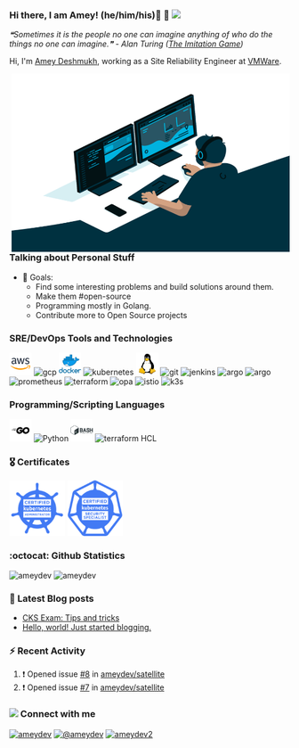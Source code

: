 ### Hi there, I am Amey! (he/him/his)👋 👋 ![](https://komarev.com/ghpvc/?username=ameydev&color=green&&style=flat)


<!--STARTS_HERE_QUOTE_README-->
<i>❝Sometimes it is the people no one can imagine anything of who do the things no one can imagine.❞ - Alan Turing ([The Imitation Game](https://www.imdb.com/title/tt2084970/))</i>
<!--ENDS_HERE_QUOTE_README-->

Hi, I'm [Amey Deshmukh](https://www.linkedin.com/in/amey-deshmukh-016a68107/), working as a Site Reliability Engineer at [VMWare](https://www.vmware.com/in.html).


<img align="right" alt="GIF" src="https://github.com/ameydev/ameydev/blob/main/code.gif?raw=true" width="500" height="320" />

### Talking about Personal Stuff

- 🥅 Goals: 
    - Find some interesting problems and build solutions around them. 
    - Make them #open-source
    - Programming mostly in Golang.
    - Contribute more to Open Source projects

### SRE/DevOps Tools and Technologies

<p align="left"><img src="https://github.com/github/explore/raw/main/topics/aws/aws.png" alt="aws" width="40" height="40"/>  
<img src="https://www.vectorlogo.zone/logos/google_cloud/google_cloud-icon.svg" alt="gcp" width="40" height="40"/>    
<img src="https://github.com/github/explore/raw/main/topics/docker/docker.png" alt="docker" width="40" height="40"/>
<img src="https://www.vectorlogo.zone/logos/kubernetes/kubernetes-icon.svg" alt="kubernetes" width="40" height="40"/>   
<img src="https://github.com/github/explore/raw/main/topics/linux/linux.png" alt="linux" width="40" height="40"/>   
<img src="https://www.vectorlogo.zone/logos/git-scm/git-scm-icon.svg" alt="git" width="40" height="40"/>   
<img src="https://www.vectorlogo.zone/logos/jenkins/jenkins-icon.svg" alt="jenkins" width="40" height="40"/>
<img src="https://cncf-branding.netlify.app/img/projects/argo/icon/color/argo-icon-color.png" alt="argo" width="40" height="40"/>
<img src="https://www.vectorlogo.zone/logos/github/github-ar21.svg" alt="argo" width="40" height="40"/>
<img src="https://www.vectorlogo.zone/logos/prometheusio/prometheusio-ar21.svg" alt="prometheus" width="40" height="40"/>
<img src="https://camo.githubusercontent.com/d13e208052a3e9d83243cd804635e60e4a238c43a86ce1bc6aea249c39c67709/68747470733a2f2f7777772e766563746f726c6f676f2e7a6f6e652f6c6f676f732f7465727261666f726d696f2f7465727261666f726d696f2d617232312e737667" alt="terraform" width="40" height="40"/>   
<img src="https://camo.githubusercontent.com/aee47673482ae9337b1a495f7e747d35e55f4a3081e5cd65768e65686f6f2de4/68747470733a2f2f7777772e766563746f726c6f676f2e7a6f6e652f6c6f676f732f6f70656e706f6c6963796167656e742f6f70656e706f6c6963796167656e742d617232312e737667" alt="opa" width="40" height="40"/>   <img src="https://camo.githubusercontent.com/bd5b74426b7087fe4c8568458993dfff11001c3b9f0a2483e1da43650cbe0672/68747470733a2f2f7777772e766563746f726c6f676f2e7a6f6e652f6c6f676f732f697374696f696f2f697374696f696f2d69636f6e2e737667" alt="istio" width="40" height="40"/> 
<img src="https://cncf-branding.netlify.app/img/projects/helm/icon/color/helm-icon-color.png" alt="k3s" width="40" height="40"/>  
</p>

### Programming/Scripting Languages

<p align="left"> <img src="https://github.com/github/explore/raw/main/topics/go/go.png" alt="go" width="40" height="40"/>  <img src="https://www.vectorlogo.zone/logos/python/python-ar21.svg" alt="Python" width="40" height="40"/> <img src="https://github.com/github/explore/raw/main/topics/bash/bash.png" alt="bash" width="40" height="40"/> <img src="https://camo.githubusercontent.com/d13e208052a3e9d83243cd804635e60e4a238c43a86ce1bc6aea249c39c67709/68747470733a2f2f7777772e766563746f726c6f676f2e7a6f6e652f6c6f676f732f7465727261666f726d696f2f7465727261666f726d696f2d617232312e737667" alt="terraform HCL" width="40" height="40"/>  
</p> 

### 🎖 Certificates
<p align="left"><img src="./media/cka.png" alt="https://www.credly.com/badges/349777de-9673-444f-a05e-2dbb770768c3/public_url" width="100" height="100"/> <img src="./media/cks.png" alt="https://www.credly.com/badges/349777de-9673-444f-a05e-2dbb770768c3/public_url" width="100" height="100"/>
</p>



### :octocat: Github Statistics
<p align="left">
<img  src="https://github-readme-stats.vercel.app/api?username=ameydev&show_icons=true&theme=radical" alt="ameydev" width="480" height="180" />
<img src="https://github-readme-stats.vercel.app/api/top-langs/?username=ameydev&layout=compact&hide=html&theme=radical" alt="ameydev"/>
</p>


### :card_index: Latest Blog posts
<!-- BLOG-POST-LIST:START -->
- [CKS Exam: Tips and tricks](https://medium.com/@ameydev/cks-exam-tips-and-tricks-30f90c7c38ca?source=rss-d57da9ba885e------2)
- [Hello, world! Just started blogging.](https://medium.com/@ameydev/hello-world-just-started-blogging-34d268cab93?source=rss-d57da9ba885e------2)
<!-- BLOG-POST-LIST:END -->


### :zap: Recent Activity
<!--START_SECTION:activity-->
1. ❗️ Opened issue [#8](https://github.com/ameydev/satellite/issues/8) in [ameydev/satellite](https://github.com/ameydev/satellite)
2. ❗️ Opened issue [#7](https://github.com/ameydev/satellite/issues/7) in [ameydev/satellite](https://github.com/ameydev/satellite)
<!--END_SECTION:activity-->


### <img src="https://media.giphy.com/media/LnQjpWaON8nhr21vNW/giphy.gif" height="32"></img> Connect with me 
<a href="https://www.linkedin.com/in/amey-deshmukh-016a68107/" target="blank"><img align="center" src="https://img.shields.io/badge/linkedin-%230077B5.svg?&style=for-the-badge&logo=linkedin&logoColor=white" alt="ameydev" /></a>
<a href="https://medium.com/@ameydev
" target="blank"><img align="center" src="https://img.shields.io/badge/medium-%2312100E.svg?&style=for-the-badge&logo=medium&logoColor=white" alt="@ameydev" /></a>
<a href="https://twitter.com/ameydev2" target="blank"><img align="center" src="https://img.shields.io/badge/Twitter-1DA1F2?style=for-the-badge&logo=twitter&logoColor=white" alt="ameydev2" /></a>
